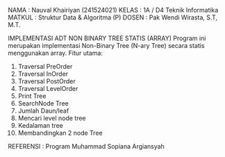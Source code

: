NAMA   : Nauval Khairiyan (241524021)
KELAS  : 1A / D4 Teknik Informatika
MATKUL : Struktur Data & Algoritma (P)
DOSEN  : Pak Wendi Wirasta, S.T, M.T.

IMPLEMENTASI ADT NON BINARY TREE STATIS (ARRAY)
Program ini merupakan implementasi Non-Binary Tree (N-ary Tree) secara statis menggunakan array.
Fitur utama:
1. Traversal PreOrder
2. Traversal InOrder
3. Traversal PostOrder
4. Traversal LevelOrder
5. Print Tree
6. SearchNode Tree
7. Jumlah Daun/leaf
8. Mencari level node tree
9. Kedalaman tree
10. Membandingkan 2 node Tree

REFERENSI : Program Muhammad Sopiana Argiansyah
